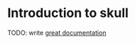 # Introduction to skull

TODO: write [great documentation](http://jacobian.org/writing/what-to-write/)
